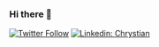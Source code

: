 ### Hi there 👋
[![Twitter Follow](https://img.shields.io/twitter/follow/Chrystian?style=social)](https://twitter.com/RubioChrys)
[![Linkedin: Chrystian](https://img.shields.io/badge/-Linkedin-blue?style=flat-square&logo=Linkedin&logoColor=white&link=https://www.linkedin.com/in/chrystian-rubio-8431a61b2/)](https://www.linkedin.com/in/chrystian-rubio-8431a61b2/)
<!--
**ChrystianRubio/ChrystianRubio** is a ✨ _special_ ✨ repository because its `README.md` (this file) appears on your GitHub profile.

Here are some ideas to get you started:

- 🔭 I’m currently working on ...
- 🌱 I’m currently learning ...
- 👯 I’m looking to collaborate on ...
- 🤔 I’m looking for help with ...
- 💬 Ask me about ...
- 📫 How to reach me: ...
- 😄 Pronouns: ...
- ⚡ Fun fact: ...
-->
